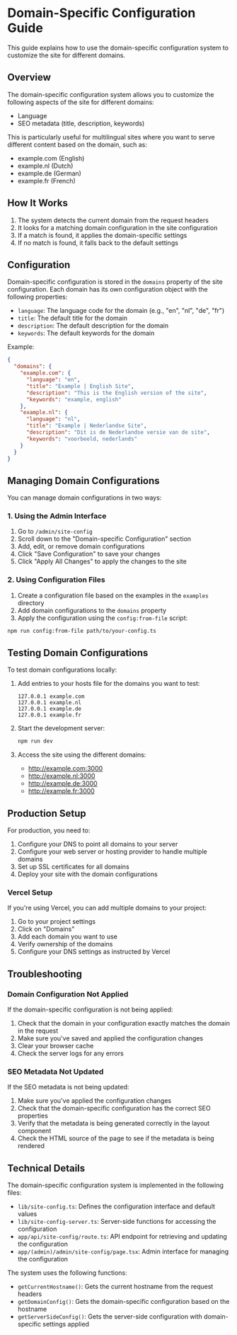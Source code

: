 # Domain-Specific Configuration Guide

This guide explains how to use the domain-specific configuration system to customize the site for different domains.

## Overview

The domain-specific configuration system allows you to customize the following aspects of the site for different domains:

- Language
- SEO metadata (title, description, keywords)

This is particularly useful for multilingual sites where you want to serve different content based on the domain, such as:

- example.com (English)
- example.nl (Dutch)
- example.de (German)
- example.fr (French)

## How It Works

1. The system detects the current domain from the request headers
2. It looks for a matching domain configuration in the site configuration
3. If a match is found, it applies the domain-specific settings
4. If no match is found, it falls back to the default settings

## Configuration

Domain-specific configuration is stored in the `domains` property of the site configuration. Each domain has its own configuration object with the following properties:

- `language`: The language code for the domain (e.g., "en", "nl", "de", "fr")
- `title`: The default title for the domain
- `description`: The default description for the domain
- `keywords`: The default keywords for the domain

Example:

```json
{
  "domains": {
    "example.com": {
      "language": "en",
      "title": "Example | English Site",
      "description": "This is the English version of the site",
      "keywords": "example, english"
    },
    "example.nl": {
      "language": "nl",
      "title": "Example | Nederlandse Site",
      "description": "Dit is de Nederlandse versie van de site",
      "keywords": "voorbeeld, nederlands"
    }
  }
}
```

## Managing Domain Configurations

You can manage domain configurations in two ways:

### 1. Using the Admin Interface

1. Go to `/admin/site-config`
2. Scroll down to the "Domain-specific Configuration" section
3. Add, edit, or remove domain configurations
4. Click "Save Configuration" to save your changes
5. Click "Apply All Changes" to apply the changes to the site

### 2. Using Configuration Files

1. Create a configuration file based on the examples in the `examples` directory
2. Add domain configurations to the `domains` property
3. Apply the configuration using the `config:from-file` script:

```bash
npm run config:from-file path/to/your-config.ts
```

## Testing Domain Configurations

To test domain configurations locally:

1. Add entries to your hosts file for the domains you want to test:
   ```
   127.0.0.1 example.com
   127.0.0.1 example.nl
   127.0.0.1 example.de
   127.0.0.1 example.fr
   ```

2. Start the development server:
   ```bash
   npm run dev
   ```

3. Access the site using the different domains:
   - http://example.com:3000
   - http://example.nl:3000
   - http://example.de:3000
   - http://example.fr:3000

## Production Setup

For production, you need to:

1. Configure your DNS to point all domains to your server
2. Configure your web server or hosting provider to handle multiple domains
3. Set up SSL certificates for all domains
4. Deploy your site with the domain configurations

### Vercel Setup

If you're using Vercel, you can add multiple domains to your project:

1. Go to your project settings
2. Click on "Domains"
3. Add each domain you want to use
4. Verify ownership of the domains
5. Configure your DNS settings as instructed by Vercel

## Troubleshooting

### Domain Configuration Not Applied

If the domain-specific configuration is not being applied:

1. Check that the domain in your configuration exactly matches the domain in the request
2. Make sure you've saved and applied the configuration changes
3. Clear your browser cache
4. Check the server logs for any errors

### SEO Metadata Not Updated

If the SEO metadata is not being updated:

1. Make sure you've applied the configuration changes
2. Check that the domain-specific configuration has the correct SEO properties
3. Verify that the metadata is being generated correctly in the layout component
4. Check the HTML source of the page to see if the metadata is being rendered

## Technical Details

The domain-specific configuration system is implemented in the following files:

- `lib/site-config.ts`: Defines the configuration interface and default values
- `lib/site-config-server.ts`: Server-side functions for accessing the configuration
- `app/api/site-config/route.ts`: API endpoint for retrieving and updating the configuration
- `app/(admin)/admin/site-config/page.tsx`: Admin interface for managing the configuration

The system uses the following functions:

- `getCurrentHostname()`: Gets the current hostname from the request headers
- `getDomainConfig()`: Gets the domain-specific configuration based on the hostname
- `getServerSideConfig()`: Gets the server-side configuration with domain-specific settings applied
